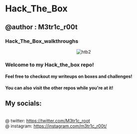# Hack_The_Box
## @author : M3tr1c_r00t
### Hack_The_Box_walkthroughs
<div align="center">
          
![htb2](https://user-images.githubusercontent.com/99975622/204551011-bec0e15e-4caf-489d-b5a1-dcf13f94bbbc.png)
          
</div>

### Welcome to my Hack_the_box repo!

#### Feel free to checkout my writeups on boxes and challenges!
 #### You can also visit the other repos while you're at it! 
## My socials:
<br>@ twitter: https://twitter.com/M3tr1c_root
<br>@ instagram: https://instagram.com/m3tr1c_r00t/
